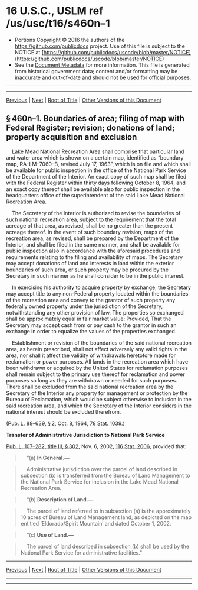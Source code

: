 ---
---

# 16 U.S.C., USLM ref /us/usc/t16/s460n–1

* Portions Copyright © 2016 the authors of the https://github.com/publicdocs project.
  Use of this file is subject to the NOTICE at [https://github.com/publicdocs/uscode/blob/master/NOTICE](https://github.com/publicdocs/uscode/blob/master/NOTICE)
* See the [Document Metadata](././../../../../..//README.md) for more information.
  This file is generated from historical government data; content and/or formatting may be inaccurate and out-of-date and should not be used for official purposes.

----------
----------

[Previous](./../../../../..//us/usc/t16/ch1/schLXXII/m__us_usc_t16_s460n.md) | [Next](./../../../../..//us/usc/t16/ch1/schLXXII/m__us_usc_t16_s460n–2.md) | [Root of Title](./../../../../../) | [Other Versions of this Document](https://publicdocs.github.io/go/links?ns=uslm&ref=%2Fus%2Fusc%2Ft16%2Fs460n%E2%80%931)

## § 460n–1. Boundaries of area; filing of map with Federal Register; revision; donations of land; property acquisition and exclusion

    Lake Mead National Recreation Area shall comprise that particular land and water area which is shown on a certain map, identified as “boundary map, RA–LM–7060–B, revised July 17, 1963”, which is on file and which shall be available for public inspection in the office of the National Park Service of the Department of the Interior. An exact copy of such map shall be filed with the Federal Register within thirty days following October 8, 1964, and an exact copy thereof shall be available also for public inspection in the headquarters office of the superintendent of the said Lake Mead National Recreation Area.

    The Secretary of the Interior is authorized to revise the boundaries of such national recreation area, subject to the requirement that the total acreage of that area, as revised, shall be no greater than the present acreage thereof. In the event of such boundary revision, maps of the recreation area, as revised, shall be prepared by the Department of the Interior, and shall be filed in the same manner, and shall be available for public inspection also in accordance with the aforesaid procedures and requirements relating to the filing and availability of maps. The Secretary may accept donations of land and interests in land within the exterior boundaries of such area, or such property may be procured by the Secretary in such manner as he shall consider to be in the public interest.

    In exercising his authority to acquire property by exchange, the Secretary may accept title to any non-Federal property located within the boundaries of the recreation area and convey to the grantor of such property any federally owned property under the jurisdiction of the Secretary, notwithstanding any other provision of law. The properties so exchanged shall be approximately equal in fair market value: Provided, That the Secretary may accept cash from or pay cash to the grantor in such an exchange in order to equalize the values of the properties exchanged.

    Establishment or revision of the boundaries of the said national recreation area, as herein prescribed, shall not affect adversely any valid rights in the area, nor shall it affect the validity of withdrawals heretofore made for reclamation or power purposes. All lands in the recreation area which have been withdrawn or acquired by the United States for reclamation purposes shall remain subject to the primary use thereof for reclamation and power purposes so long as they are withdrawn or needed for such purposes. There shall be excluded from the said national recreation area by the Secretary of the Interior any property for management or protection by the Bureau of Reclamation, which would be subject otherwise to inclusion in the said recreation area, and which the Secretary of the Interior considers in the national interest should be excluded therefrom.

([Pub. L. 88–639, § 2][/us/pl/88/639/s2], Oct. 8, 1964, [78 Stat. 1039][/us/stat/78/1039].)

 __Transfer of Administrative Jurisdiction to National Park Service__ 

[Pub. L. 107–282, title III, § 302][/us/pl/107/282/s302], Nov. 6, 2002, [116 Stat. 2006][/us/stat/116/2006], provided that:

>     “(a) __In General.—__ 

>     Administrative jurisdiction over the parcel of land described in subsection (b) is transferred from the Bureau of Land Management to the National Park Service for inclusion in the Lake Mead National Recreation Area.

>     “(b) __Description of Land.—__ 

>     The parcel of land referred to in subsection (a) is the approximately 10 acres of Bureau of Land Management land, as depicted on the map entitled ‘Eldorado/Spirit Mountain’ and dated October 1, 2002.

>     “(c) __Use of Land.—__ 

>     The parcel of land described in subsection (b) shall be used by the National Park Service for administrative facilities.”

----------

[Previous](./../../../../..//us/usc/t16/ch1/schLXXII/m__us_usc_t16_s460n.md) | [Next](./../../../../..//us/usc/t16/ch1/schLXXII/m__us_usc_t16_s460n–2.md) | [Root of Title](./../../../../../) | [Other Versions of this Document](https://publicdocs.github.io/go/links?ns=uslm&ref=%2Fus%2Fusc%2Ft16%2Fs460n%E2%80%931)

----------
----------

[/us/pl/88/639/s2]: https://publicdocs.github.io/go/links?ns=uslm&ref=%2Fus%2Fpl%2F88%2F639%2Fs2
[/us/stat/78/1039]: https://publicdocs.github.io/go/links?ns=uslm&ref=%2Fus%2Fstat%2F78%2F1039
[/us/pl/107/282/s302]: https://publicdocs.github.io/go/links?ns=uslm&ref=%2Fus%2Fpl%2F107%2F282%2Fs302
[/us/stat/116/2006]: https://publicdocs.github.io/go/links?ns=uslm&ref=%2Fus%2Fstat%2F116%2F2006


